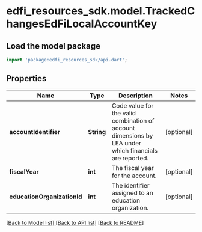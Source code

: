 # edfi_resources_sdk.model.TrackedChangesEdFiLocalAccountKey

## Load the model package
```dart
import 'package:edfi_resources_sdk/api.dart';
```

## Properties
Name | Type | Description | Notes
------------ | ------------- | ------------- | -------------
**accountIdentifier** | **String** | Code value for the valid combination of account dimensions by LEA under which financials are reported. | [optional] 
**fiscalYear** | **int** | The fiscal year for the account. | [optional] 
**educationOrganizationId** | **int** | The identifier assigned to an education organization. | [optional] 

[[Back to Model list]](../README.md#documentation-for-models) [[Back to API list]](../README.md#documentation-for-api-endpoints) [[Back to README]](../README.md)


